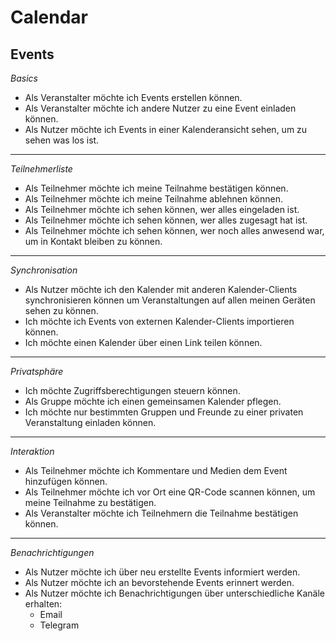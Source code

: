 # Calendar

## Events

*Basics*

* Als Veranstalter möchte ich Events erstellen können.
* Als Veranstalter möchte ich andere Nutzer zu eine Event einladen können.
* Als Nutzer möchte ich Events in einer Kalenderansicht sehen, um zu sehen was los ist.

----

*Teilnehmerliste*

* Als Teilnehmer möchte ich meine Teilnahme bestätigen können.
* Als Teilnehmer möchte ich meine Teilnahme ablehnen können.
* Als Teilnehmer möchte ich sehen können, wer alles eingeladen ist.
* Als Teilnehmer möchte ich sehen können, wer alles zugesagt hat ist.
* Als Teilnehmer möchte ich sehen können, wer noch alles anwesend war, um in Kontakt bleiben zu können.

----

*Synchronisation*

* Als Nutzer möchte ich den Kalender mit anderen Kalender-Clients synchronisieren können um Veranstaltungen auf allen meinen Geräten sehen zu können.
* Ich möchte ich Events von externen Kalender-Clients importieren können.
* Ich möchte einen Kalender über einen Link teilen können.

----

*Privatsphäre*

* Ich möchte Zugriffsberechtigungen steuern können.
* Als Gruppe möchte ich einen gemeinsamen Kalender pflegen.
* Ich möchte nur bestimmten Gruppen und Freunde zu einer privaten Veranstaltung einladen können.

----

*Interaktion*

* Als Teilnehmer möchte ich Kommentare und Medien dem Event hinzufügen können.
* Als Teilnehmer möchte ich vor Ort eine QR-Code scannen können, um meine Teilnahme zu bestätigen.
* Als Veranstalter möchte ich Teilnehmern die Teilnahme bestätigen können. 


----

 *Benachrichtigungen*

* Als Nutzer möchte ich über neu erstellte Events informiert werden.
* Als Nutzer möchte ich an bevorstehende Events erinnert werden.
* Als Nutzer möchte ich Benachrichtigungen über unterschiedliche Kanäle erhalten:
  * Email
  * Telegram







